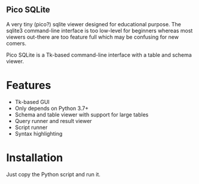 Pico SQLite
------------

A very tiny (pico?) sqlite viewer designed for educational
purpose. The sqlite3 command-line interface is too low-level for
beginners whereas most viewers out-there are too feature full which
may be confusing for new comers.

Pico SQLite is a Tk-based command-line interface with a table and
schema viewer.

# Features
- Tk-based GUI
- Only depends on Python 3.7+
- Schema and table viewer with support for large tables
- Query runner and result viewer
- Script runner
- Syntax highlighting

# Installation

Just copy the Python script and run it.
